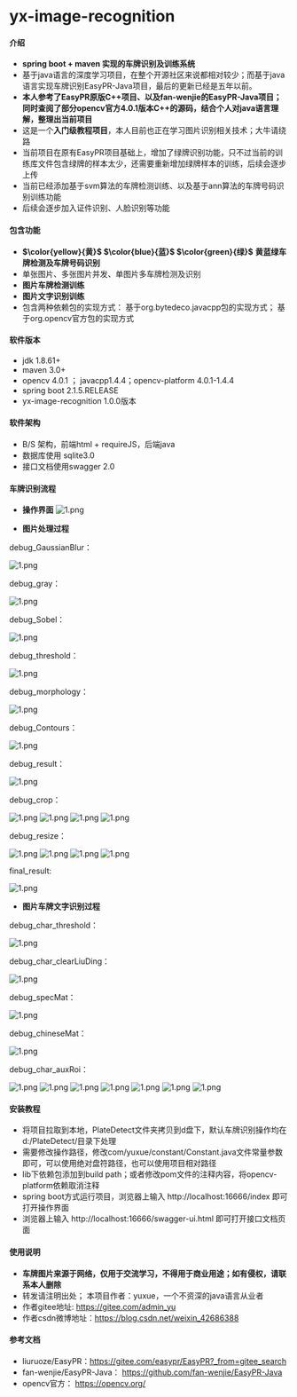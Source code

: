 # yx-image-recognition

#### 介绍
- **spring boot + maven 实现的车牌识别及训练系统**
- 基于java语言的深度学习项目，在整个开源社区来说都相对较少；而基于java语言实现车牌识别EasyPR-Java项目，最后的更新已经是五年以前。
- **本人参考了EasyPR原版C++项目、以及fan-wenjie的EasyPR-Java项目；同时查阅了部分opencv官方4.0.1版本C++的源码，结合个人对java语言理解，整理出当前项目**
- 这是一个**入门级教程项目**，本人目前也正在学习图片识别相关技术；大牛请绕路
- 当前项目在原有EasyPR项目基础上，增加了绿牌识别功能，只不过当前的训练库文件包含绿牌的样本太少，还需要重新增加绿牌样本的训练，后续会逐步上传
- 当前已经添加基于svm算法的车牌检测训练、以及基于ann算法的车牌号码识别训练功能
- 后续会逐步加入证件识别、人脸识别等功能

#### 包含功能
- ****$\color{yellow}{黄}$** **$\color{blue}{蓝}$** **$\color{green}{绿}$**** **黄蓝绿车牌检测及车牌号码识别**
- 单张图片、多张图片并发、单图片多车牌检测及识别
- **图片车牌检测训练**
- **图片文字识别训练**
- 包含两种依赖包的实现方式： 基于org.bytedeco.javacpp包的实现方式； 基于org.opencv官方包的实现方式

#### 软件版本
- jdk 1.8.61+
- maven 3.0+
- opencv 4.0.1 ； javacpp1.4.4；opencv-platform 4.0.1-1.4.4
- spring boot 2.1.5.RELEASE
- yx-image-recognition 1.0.0版本

#### 软件架构
- B/S 架构，前端html + requireJS，后端java
- 数据库使用 sqlite3.0
- 接口文档使用swagger 2.0

#### 车牌识别流程
- **操作界面**
![1.png](./res/doc_image/1.png)

- **图片处理过程**

debug_GaussianBlur：

![1.png](./res/doc_image/debug_GaussianBlur.jpg)

debug_gray：

![1.png](./res/doc_image/debug_gray.jpg)

debug_Sobel：

![1.png](./res/doc_image/debug_Sobel.jpg)

debug_threshold：

![1.png](./res/doc_image/debug_threshold.jpg)

debug_morphology：

![1.png](./res/doc_image/debug_morphology.jpg)

debug_Contours：

![1.png](./res/doc_image/debug_Contours.jpg)

debug_result：

![1.png](./res/doc_image/debug_result.jpg)

debug_crop：

![1.png](./res/doc_image/debug_crop_1.jpg)
![1.png](./res/doc_image/debug_crop_2.jpg)
![1.png](./res/doc_image/debug_crop_3.jpg)
![1.png](./res/doc_image/debug_crop_4.jpg)

debug_resize：

![1.png](./res/doc_image/debug_resize_1.jpg)
![1.png](./res/doc_image/debug_resize_2.jpg)
![1.png](./res/doc_image/debug_resize_3.jpg)
![1.png](./res/doc_image/debug_resize_4.jpg)

final_result:

![1.png](./res/doc_image/result_0.png)

- **图片车牌文字识别过程**

debug_char_threshold：

![1.png](./res/doc_image/debug_char_threshold.jpg)

debug_char_clearLiuDing：

![1.png](./res/doc_image/debug_char_clearLiuDing.jpg)

debug_specMat：

![1.png](./res/doc_image/debug_specMat.jpg)

debug_chineseMat：

![1.png](./res/doc_image/debug_chineseMat.jpg)

debug_char_auxRoi：

![1.png](./res/doc_image/debug_char_auxRoi_0.jpg)
![1.png](./res/doc_image/debug_char_auxRoi_1.jpg)
![1.png](./res/doc_image/debug_char_auxRoi_2.jpg)
![1.png](./res/doc_image/debug_char_auxRoi_3.jpg)
![1.png](./res/doc_image/debug_char_auxRoi_4.jpg)
![1.png](./res/doc_image/debug_char_auxRoi_5.jpg)
![1.png](./res/doc_image/debug_char_auxRoi_6.jpg)


#### 安装教程

- 将项目拉取到本地，PlateDetect文件夹拷贝到d盘下，默认车牌识别操作均在d:/PlateDetect/目录下处理
- 需要修改操作路径，修改com/yuxue/constant/Constant.java文件常量参数即可，可以使用绝对盘符路径，也可以使用项目相对路径
- lib下依赖包添加到build path；或者修改pom文件的注释内容，将opencv-platform依赖取消注释
- spring boot方式运行项目，浏览器上输入 http://localhost:16666/index 即可打开操作界面
- 浏览器上输入 http://localhost:16666/swagger-ui.html 即可打开接口文档页面


#### 使用说明

- **车牌图片来源于网络，仅用于交流学习，不得用于商业用途；如有侵权，请联系本人删除**
- 转发请注明出处； 本项目作者：yuxue，一个不资深的java语言从业者
- 作者gitee地址: https://gitee.com/admin_yu
- 作者csdn微博地址：https://blog.csdn.net/weixin_42686388

#### 参考文档

- liuruoze/EasyPR：https://gitee.com/easypr/EasyPR?_from=gitee_search
- fan-wenjie/EasyPR-Java： https://github.com/fan-wenjie/EasyPR-Java
- opencv官方： https://opencv.org/


